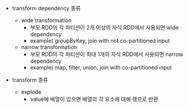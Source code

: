 - transform dependency 종류
  - wide transformation
    - 부모 RDD의 각 파티션이 2개 이상의 자식 RDD에서 사용되면 wide dependency
    - example) groupByKey, join with not co-partitioned input 
  - narrow transformation
    - 부모 RDD의 각 파티션이 최대 1개의 자식 RDD에서 사용되면 narrow dependency
    - example) map, filter, union, join with co-partitioned input

- transform 종류
  - explode
    - value에 배열이 있으면 배열의 각 요소에 대해 행으로 반환
